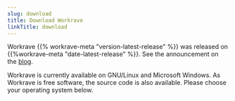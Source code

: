 ```yaml
---
slug: download
title: Download Workrave
linkTitle: download
---
```


Workrave {{% workrave-meta "version-latest-release" %}} was released on
{{%workrave-meta "date-latest-release" %}}. See the announcement on the
[blog](/blog/).

Workrave is currently available on GNU/Linux and Microsoft Windows. As Workrave
is free software, the source code is also available. Please choose your
operating system below.
